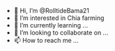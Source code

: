 - 👋 Hi, I’m @RolltideBama21
- 👀 I’m interested in Chia farming
- 🌱 I’m currently learning ...
- 💞️ I’m looking to collaborate on ...
- 📫 How to reach me ...

<!---
RolltideBama21/RolltideBama21 is a ✨ special ✨ repository because its `README.md` (this file) appears on your GitHub profile.
You can click the Preview link to take a look at your changes.
--->
